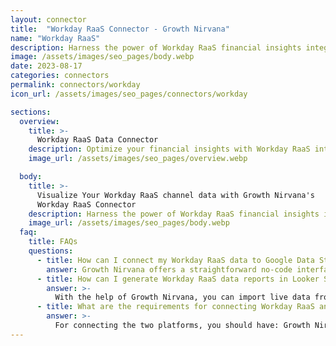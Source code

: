 ```yaml
---
layout: connector
title:  "Workday RaaS Connector - Growth Nirvana"
name: "Workday RaaS"
description: Harness the power of Workday RaaS financial insights integrated into Looker Studio for strategic financial management decisions.
image: /assets/images/seo_pages/body.webp
date: 2023-08-17
categories: connectors
permalink: connectors/workday
icon_url: /assets/images/seo_pages/connectors/workday

sections:
  overview:
    title: >-
      Workday RaaS Data Connector
    description: Optimize your financial insights with Workday RaaS integration. Seamlessly merge financial data from Workday RaaS with Looker Studio's analytical capabilities, unlocking insights that drive financial strategies, budget analysis, and operational excellence.
    image_url: /assets/images/seo_pages/overview.webp

  body:
    title: >-
      Visualize Your Workday RaaS channel data with Growth Nirvana's
      Workday RaaS Connector
    description: Harness the power of Workday RaaS financial insights integrated into Looker Studio for strategic financial management decisions.
    image_url: /assets/images/seo_pages/body.webp
  faq:
    title: FAQs
    questions:
      - title: How can I connect my Workday RaaS data to Google Data Studio/Looker Studio?
        answer: Growth Nirvana offers a straightforward no-code interface to connect to Workday RaaS data sources.
      - title: How can I generate Workday RaaS data reports in Looker Studio?
        answer: >-
          With the help of Growth Nirvana, you can import live data from Workday RaaS into Looker Studio. These data can be viewed in charts, tables, and dashboards to generate branded reports that can be shared instantly.
      - title: What are the requirements for connecting Workday RaaS and Looker Studio?
        answer: >-
          For connecting the two platforms, you should have: Growth Nirvana Account and Workday RaaS Ads Account
---
```

